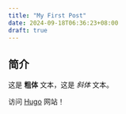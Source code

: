 ```yaml
---
title: "My First Post"
date: 2024-09-18T06:36:23+08:00
draft: true
---
```


## 简介

这是 **粗体** 文本，这是 *斜体* 文本。

访问 [Hugo](https://gohugo.io) 网站！
